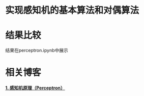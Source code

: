 # 实现感知机的基本算法和对偶算法

# 结果比较
结果在perceptron.ipynb中展示

# 相关博客
#### [1. 感知机原理（Perceptron）](https://www.cnblogs.com/huangyc/p/9706575.html)

